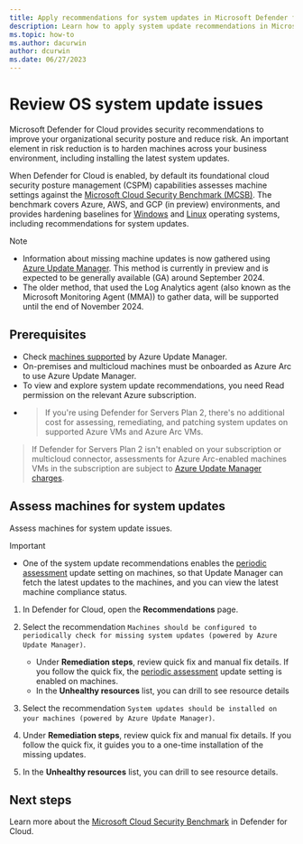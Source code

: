 ```yaml
---
title: Apply recommendations for system updates in Microsoft Defender for Cloud
description: Learn how to apply system update recommendations in Microsoft Defender for Cloud
ms.topic: how-to
ms.author: dacurwin
author: dcurwin
ms.date: 06/27/2023
---
```


# Review OS system update issues 

Microsoft Defender for Cloud provides security recommendations to improve your organizational security posture and reduce risk. An important element in risk reduction is to harden machines across your business environment, including installing the latest system updates.


When Defender for Cloud is enabled, by default its foundational cloud security posture management (CSPM) capabilities assesses machine settings against the [Microsoft Cloud Security Benchmark (MCSB)](/security/benchmark/azure/introduction). The benchmark covers Azure, AWS, and GCP (in preview) environments, and provides hardening baselines for [Windows](/azure/governance/policy/samples/guest-configuration-baseline-windows) and [Linux](/azure/governance/policy/samples/guest-configuration-baseline-linux) operating systems, including recommendations for system updates.


> [!NOTE]
> - Information about missing machine updates is now gathered using [Azure Update Manager](/azure/update-manager/overview). This method is currently in preview and is expected to be generally available (GA) around September 2024.
> - The older method, that used the Log Analytics agent (also known as the Microsoft Monitoring Agent (MMA)) to gather data, will be supported until the end of November 2024.

## Prerequisites

- Check [machines supported](/azure/update-manager/support-matrix) by Azure Update Manager.
- On-premises and multicloud machines must be onboarded as Azure Arc to use Azure Update Manager.
- To view and explore system update recommendations, you need Read permission on the relevant Azure subscription.
- > If you're using Defender for Servers Plan 2, there's no additional cost for assessing, remediating, and patching system updates on supported Azure VMs and Azure Arc VMs.
> If Defender for Servers Plan 2 isn't enabled on your subscription or multicloud connector, assessments for Azure Arc-enabled machines VMs in the subscription are subject to [Azure Update Manager charges](https://azure.microsoft.com/pricing/details/azure-update-management-center/).




## Assess machines for system updates

Assess machines for system update issues.

> [!IMPORTANT]
> - One of the system update recommendations enables the [periodic assessment](/azure/update-manager/assessment-options#periodic-assessment) update setting on machines, so that Update Manager can fetch the latest updates to the machines, and you can view the latest machine compliance status.



1. In Defender for Cloud, open the **Recommendations** page.
1. Select the recommendation ``Machines should be configured to periodically check for missing system updates (powered by Azure Update Manager)``.

    - Under **Remediation steps**, review quick fix and manual fix details. If you follow the quick fix, the [periodic assessment](/azure/update-manager/assessment-options#periodic-assessment) update setting is enabled on machines.
    - In the **Unhealthy resources** list, you can drill to see resource details

1. Select the recommendation ```System updates should be installed on your machines (powered by Azure Update Manager)```. 

1. Under **Remediation steps**, review quick fix and manual fix details. If you follow the quick fix,  it guides you to a one-time installation of the missing updates.
1. In the **Unhealthy resources** list, you can drill to see resource details.

## Next steps
Learn more about the [Microsoft Cloud Security Benchmark](concept-regulatory-compliance.md) in Defender for Cloud.
